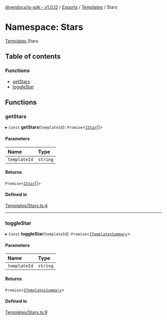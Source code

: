 [@verdocs/js-sdk - v1.0.12](../README.md) / [Exports](../modules.md) / [Templates](Templates.md) / Stars

# Namespace: Stars

[Templates](Templates.md).Stars

## Table of contents

### Functions

- [getStars](Templates.Stars.md#getstars)
- [toggleStar](Templates.Stars.md#togglestar)

## Functions

### getStars

▸ `Const` **getStars**(`templateId`): `Promise`<[`IStar`](../interfaces/Templates.Types.IStar.md)[]\>

#### Parameters

| Name | Type |
| :------ | :------ |
| `templateId` | `string` |

#### Returns

`Promise`<[`IStar`](../interfaces/Templates.Types.IStar.md)[]\>

#### Defined in

[Templates/Stars.ts:4](https://github.com/Verdocs/js-sdk/blob/main/src/Templates/Stars.ts#L4)

___

### toggleStar

▸ `Const` **toggleStar**(`templateId`): `Promise`<[`ITemplatesSummary`](../interfaces/Templates.Types.ITemplatesSummary.md)\>

#### Parameters

| Name | Type |
| :------ | :------ |
| `templateId` | `string` |

#### Returns

`Promise`<[`ITemplatesSummary`](../interfaces/Templates.Types.ITemplatesSummary.md)\>

#### Defined in

[Templates/Stars.ts:9](https://github.com/Verdocs/js-sdk/blob/main/src/Templates/Stars.ts#L9)
